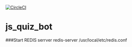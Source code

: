 [![CircleCI](https://circleci.com/gh/collierrgbsitisfise/js_quiz_bot/tree/master.svg?style=svg)](https://circleci.com/gh/collierrgbsitisfise/js_quiz_bot/tree/master)

# js_quiz_bot

###Start REDIS serrver
redis-server /usr/local/etc/redis.conf
